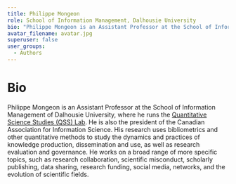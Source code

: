 ```yaml
---
title: Philippe Mongeon
role: School of Information Management, Dalhousie University
bio: "Philippe Mongeon is an Assistant Professor at the School of Information Management of Dalhousie University, where he runs the [Quantitative Science Studies (QSS) Lab](https://qsslab.ca). He is also the president of the Canadian Association for Information Science. His research uses bibliometrics and other quantitative methods to study the dynamics and practices of knowledge production, dissemination and use, as well as research evaluation and governance. He works on a broad range of more specific topics, such as research collaboration, scientific misconduct, scholarly publishing, data sharing, research funding, social media, networks, and the evolution of scientific fields."
avatar_filename: avatar.jpg
superuser: false
user_groups:
  - Authors
---
```


# Bio
Philippe Mongeon is an Assistant Professor at the School of Information Management of Dalhousie University, where he runs the [Quantitative Science Studies (QSS) Lab](https://qsslab.ca). He is also the president of the Canadian Association for Information Science. His research uses bibliometrics and other quantitative methods to study the dynamics and practices of knowledge production, dissemination and use, as well as research evaluation and governance. He works on a broad range of more specific topics, such as research collaboration, scientific misconduct, scholarly publishing, data sharing, research funding, social media, networks, and the evolution of scientific fields.